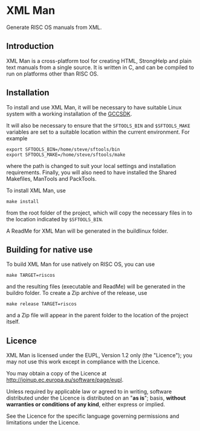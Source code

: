 XML Man
=======

Generate RISC OS manuals from XML.


Introduction
------------

XML Man is a cross-platform tool for creating HTML, StrongHelp and plain text manuals from a single source. It is written in C, and can be compiled to run on platforms other than RISC OS.


Installation
------------

To install and use XML Man, it will be necessary to have suitable Linux system with a working installation of the [GCCSDK](http://www.riscos.info/index.php/GCCSDK).

It will also be necessary to ensure that the `SFTOOLS_BIN` and `$SFTOOLS_MAKE` variables are set to a suitable location within the current environment. For example

	export SFTOOLS_BIN=/home/steve/sftools/bin
	export SFTOOLS_MAKE=/home/steve/sftools/make

where the path is changed to suit your local settings and installation requirements. Finally, you will also need to have installed the Shared Makefiles, ManTools and PackTools.

To install XML Man, use

	make install

from the root folder of the project, which will copy the necessary files in to the location indicated by `$SFTOOLS_BIN`.

A ReadMe for XML Man will be generated in the buildlinux folder.


Building for native use
-----------------------

To build XML Man for use natively on RISC OS, you can use

	make TARGET=riscos

and the resulting files (executable and ReadMe) will be generated in the buildro folder. To create a Zip archive of the release, use

	make release TARGET=riscos

and a Zip file will appear in the parent folder to the location of the project itself.


Licence
-------

XML Man is licensed under the EUPL, Version 1.2 only (the "Licence"); you may not use this work except in compliance with the Licence.

You may obtain a copy of the Licence at <http://joinup.ec.europa.eu/software/page/eupl>.

Unless required by applicable law or agreed to in writing, software distributed under the Licence is distributed on an "**as is**"; basis, **without warranties or conditions of any kind**, either express or implied.

See the Licence for the specific language governing permissions and limitations under the Licence.